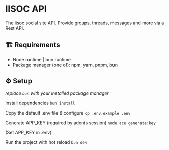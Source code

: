 # IISOC API

The iisoc social site API. Provide groups, threads, messages and more via a Rest API.

## 🏗️ Requirements

- Node runtime | bun runtime
- Package manager (one of): npm, yarn, pnpm, bun

## ⚙️ Setup
*replace `bun` with your installed package manager*

Install dependencies
`bun install`

Copy the default .env file & configure
`cp .env.example .env`

Generate APP_KEY (required by adonis session)
`node ace generate:key`

(Set APP_KEY in .env)

Run the project with hot reload
`bun dev`

